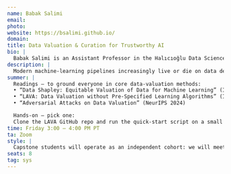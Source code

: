 ```yaml
---
name: Babak Salimi 
email: 
photo: 
website: https://bsalimi.github.io/
domain: 
title: Data Valuation & Curation for Trustworthy AI
bio: |
  Babak Salimi is an Assistant Professor in the Halıcıoğlu Data Science Institute at UC San Diego. His research lies at the intersection of data management and machine learning, with a focus on building reliable, safe, and robust data-driven systems. He develops methods and tools that enhance the transparency and dependability of algorithmic decision-making, empowering practitioners to make informed and confident choices.
description: |
  Modern machine-learning pipelines increasingly live or die on data decisions—what to keep, what to toss, what to label next, and how much each record is “worth.” This domain surveys the growing toolkit of data-valuation and data-centric AI methods—Data Shapley (ICML 2019), influence functions, MMD/Wasserstein-based coresets, active-learning and subset-selection heuristics—that assign a quantitative score to every example’s marginal impact on model accuracy, robustness, and privacy risk. We’ll examine how those scores power practical tasks such as pruning noisy or duplicated records, budgeting scarce labeling effort, spotting harmful outliers, and auditing publicly released datasets. Students will dive into open benchmarks like WILDS (https://wilds.stanford.edu/) for distribution shifts and the DataPerf challenges (https://dataperf.org/) for curation leaderboards, replicate baseline valuation techniques in Quarter 1, and use the insights—and gaps—they uncover to propose original data-selection or curation projects for Quarter 2.
summer: |
  Readings — to ground everyone in core data-valuation methods:  
  • “Data Shapley: Equitable Valuation of Data for Machine Learning” (ICML 2019)  
  • “LAVA: Data Valuation without Pre-Specified Learning Algorithms” (ICLR 2023)  
  • “Adversarial Attacks on Data Valuation” (NeurIPS 2024)  

  Hands-on — pick one:  
  Clone the LAVA GitHub repo and run the quick-start script on a small UCI dataset, producing a ranked list of data values.
time: Friday 3:00 – 4:00 PM PT
ta: Zoom
style: |
  Capstone students will operate as an independent cohort: we will meet for a dedicated one-hour session each week where I lead mini-lectures, paper discussions, and milestone check-ins. While my PhD students are not formally part of the section, I may occasionally invite them to hold optional office-hour–style drop-ins for coding or tooling questions. I’ll be hands-on during project framing, data wrangling, and experimental design, then step back so teams can drive their own experiments and insights, checking progress and providing strategic guidance every week.
seats: 8
tag: sys
---
```


